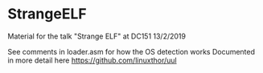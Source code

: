 # StrangeELF
Material for the talk "Strange ELF" at DC151 13/2/2019

See comments in loader.asm for how the OS detection works
Documented in more detail here https://github.com/linuxthor/uul
